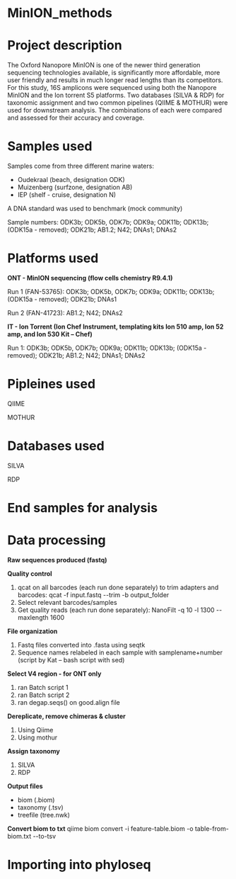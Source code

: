 # MinION_methods

# Project description
The Oxford Nanopore MinION is one of the newer third generation sequencing technologies available, is significantly more affordable, more user friendly and results in much longer read lengths than its competitors. For this study, 16S amplicons were sequenced using both the Nanopore MinION and the Ion torrent S5 platforms. Two databases (SILVA & RDP) for taxonomic assignment and two common pipelines (QIIME & MOTHUR) were used for downstream analysis. The combinations of each were compared and assessed for their accuracy and coverage. 

# Samples used
Samples come from three different marine waters:
- Oudekraal (beach, designation ODK)
- Muizenberg (surfzone, designation AB)
- IEP (shelf - cruise, designation N)

A DNA standard was used to benchmark (mock community)

Sample numbers: ODK3b; ODK5b, ODK7b; ODK9a; ODK11b; ODK13b; (ODK15a - removed); ODK21b; AB1.2; N42; DNAs1; DNAs2

# Platforms used
**ONT - MinION sequencing (flow cells chemistry R9.4.1)**

Run 1 (FAN-53765): ODK3b; ODK5b, ODK7b; ODK9a; ODK11b; ODK13b; (ODK15a - removed); ODK21b; DNAs1 

Run 2 (FAN-41723): AB1.2; N42; DNAs2

**IT - Ion Torrent (Ion Chef Instrument, templating kits Ion 510 amp, Ion 52 amp, and Ion 530 Kit – Chef)**

Run 1: ODK3b; ODK5b, ODK7b; ODK9a; ODK11b; ODK13b; (ODK15a - removed); ODK21b; AB1.2; N42; DNAs1; DNAs2

# Pipleines used
QIIME

MOTHUR

# Databases used
SILVA

RDP

# End samples for analysis

# Data processing
**Raw sequences produced (fastq)**

**Quality control**
1. qcat on all barcodes (each run done separately) to trim adapters and barcodes: qcat -f input.fastq --trim -b output_folder
2. Select relevant barcodes/samples
3. Get quality reads (each run done separately): NanoFilt -q 10 -l 1300 --maxlength 1600

**File organization**
1. Fastq files converted into .fasta using seqtk
2. Sequence names relabeled in each sample with samplename+number (script by Kat – bash script with sed)

**Select V4 region - for ONT only**
1. ran Batch script 1
2. ran Batch script 2
3. ran degap.seqs() on good.align file

**Dereplicate, remove chimeras & cluster**
1. Using Qiime
2. Using mothur

**Assign taxonomy**
1. SILVA
2. RDP

**Output files**
- biom (.biom)
- taxonomy (.tsv)
- treefile (tree.nwk)

**Convert biom to txt**
qiime biom convert -i feature-table.biom -o table-from-biom.txt --to-tsv

# Importing into phyloseq
